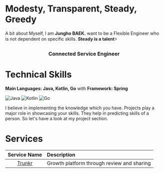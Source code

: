 <h1 align="left">Modesty, Transparent, Steady, Greedy</h1>
</a>

A bit about Myself, I am <b>Jungho BAEK.</b>  want to be a Flexible Engineer who is not dependent on specific skills. <b>Steady is a talent</b>⚡

<h3 align="center"> Connected Service Engineer </h3>

<div align="left">

<h1>Technical Skills</h1>
 
 <b>Main Languages: Java, Kotlin, Go</b> with <b>Framework: Spring</b>

<p align="left"> 
 <img alt="Java" src="https://img.shields.io/badge/java-D00000.svg?&style=for-the-badge&logo=java&logoColor=white" />
 <img alt="Kotlin" src="https://img.shields.io/badge/kotlin-7F52FF.svg?&style=for-the-badge&logo=kotlin&logoColor=white" />
 <img alt="Go" src="https://img.shields.io/badge/go-6495ED.svg?&style=for-the-badge&logo=go&logoColor=white" />
</p>


I believe in implementing the knowledge which you have. Projects play a major role in showcasing your skills. They help in predicting skills of a person. So let's have a look at my project section.

<h1 align="left">Services</h1>

| Service Name      | Description | 
| :---:        |    :----   |  
| [Trunkr](https://trunkr.kr/)     | Growth platform through review and sharing |

